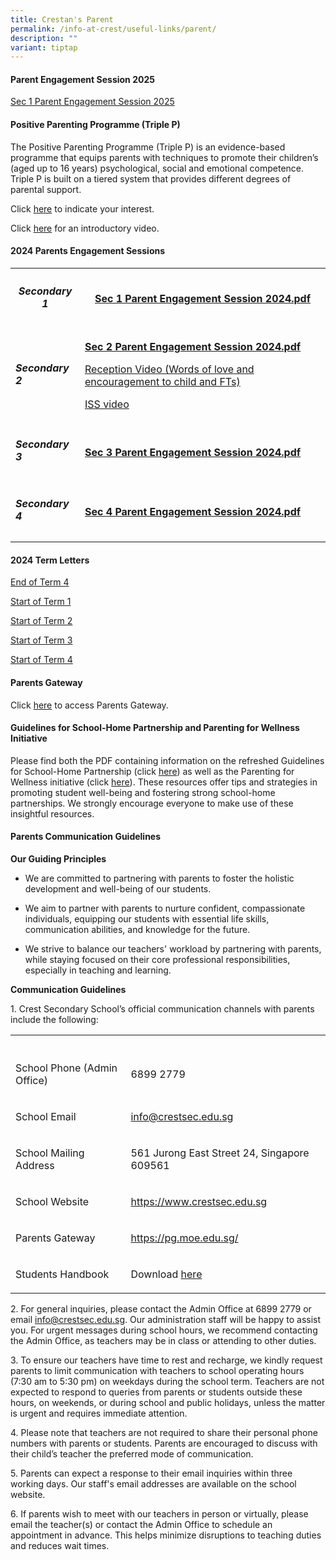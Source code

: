```yaml
---
title: Crestan's Parent
permalink: /info-at-crest/useful-links/parent/
description: ""
variant: tiptap
---
```

<h4>Parent Engagement Session 2025</h4>
<p><a href="https://drive.google.com/file/d/1F_6MKDVlmpYPgGmX9OfTmhfbKkcuwdOA/view?usp=drivesdk" rel="noopener nofollow" target="_blank">Sec 1 Parent Engagement Session 2025</a>
</p>
<h4>Positive Parenting Programme (Triple P)</h4>
<p>The Positive Parenting Programme (Triple P) is an evidence-based programme
that equips parents with techniques to promote their children’s (aged up
to 16 years) psychological, social and emotional competence. Triple P is
built on a tiered system that provides different degrees of parental support.</p>
<p>Click <a href="https://go.gov.sg/lfs-iif2025" rel="noopener nofollow" target="_blank">here</a> to
indicate your interest.</p>
<p>Click <a href="https://drive.google.com/file/d/1_XIz8RWql3HYYLz4KBNDDsfCSFxlxReb/view" rel="noopener nofollow" target="_blank">here</a> for
an introductory video.</p>
<p></p>
<h4>2024 Parents Engagement Sessions</h4>
<table style="minWidth: 50px">
<colgroup>
<col>
<col>
</colgroup>
<tbody>
<tr>
<th rowspan="1" colspan="1">
<h5>Secondary 1</h5>
</th>
<th rowspan="1" colspan="1">
<p><strong><a href="/files/2024_sec_1_parents_dialogue.pdf" rel="noopener noreferrer nofollow" target="_blank">Sec 1 Parent Engagement Session 2024.pdf</a></strong>
</p>
</th>
</tr>
<tr>
<td rowspan="1" colspan="1">
<h5>Secondary 2</h5>
</td>
<td rowspan="1" colspan="1">
<p><strong><a href="https://drive.google.com/file/d/1MeHzmlZctN8edeHXFMDq6kiMlIi7d-lS/view?usp=drive_link" rel="noopener noreferrer nofollow" target="_blank">Sec 2 Parent Engagement Session 2024.pdf</a></strong>
</p>
<p><a href="https://drive.google.com/file/d/1et4iXNmtFA6wpyPK5GOyCxMtibWs6A-R/view?usp=drive_link" rel="noopener noreferrer nofollow" target="_blank">Reception Video (Words of love and encouragement to child and FTs)</a>
</p>
<p><a href="https://drive.google.com/file/d/1JzdQMmtyyrNUEYW807W4MiJQaOZGa5Ew/view?usp=drive_link" rel="noopener noreferrer nofollow" target="_blank">ISS video</a>
</p>
</td>
</tr>
<tr>
<td rowspan="1" colspan="1">
<h5>Secondary 3</h5>
</td>
<td rowspan="1" colspan="1">
<p><strong><a href="/files/2024_sec_3_parent_engagement.pdf" rel="noopener noreferrer nofollow" target="_blank">Sec 3 Parent Engagement Session 2024.pdf</a></strong>
</p>
</td>
</tr>
<tr>
<td rowspan="1" colspan="1">
<h5>Secondary 4</h5>
</td>
<td rowspan="1" colspan="1">
<p><strong><a href="/files/2024_sec_4_parents_dialogue.pdf" rel="noopener noreferrer nofollow" target="_blank">Sec 4 Parent Engagement Session 2024.pdf</a></strong>
</p>
</td>
</tr>
</tbody>
</table>
<p></p>
<h4>2024 Term Letters</h4>
<p><a href="/files/2024_End_of_T4_Letter_to_Parents.pdf" rel="noopener noreferrer nofollow" target="_blank">End of Term 4</a>
</p>
<p><a href="/files/EL/Start_of_Term_1_Letter_to_Parents.pdf" rel="noopener noreferrer nofollow" target="_blank">Start of Term 1</a>
</p>
<p><a href="/files/2024_term_2_letter.pdf" rel="noopener noreferrer nofollow" target="_blank">Start of Term 2</a>
</p>
<p><a href="/files/EL/Start_of_Term_3_Letter_to_Parents.pdf" rel="noopener noreferrer nofollow" target="_blank">Start of Term 3</a>
</p>
<p><a href="/files/2024_T4_Letter.pdf" rel="noopener noreferrer nofollow" target="_blank">Start of Term 4</a>
</p>
<p></p>
<h4>Parents Gateway</h4>
<p>Click <a href="https://pg.moe.edu.sg/" rel="noopener nofollow" target="_blank">here</a> to
access Parents Gateway.</p>
<p></p>
<h4>Guidelines for School-Home Partnership and Parenting for Wellness Initiative</h4>
<p>Please find both the PDF containing information on the refreshed Guidelines
for School-Home Partnership (click <a href="https://drive.google.com/file/d/1DVjXYwIy8bxcpf52iTin0fzd6OXqCJDQ/view?usp=drive_link" rel="noopener nofollow" target="_blank">here</a>)
as well as the Parenting for Wellness initiative (click <a href="https://drive.google.com/file/d/1fl8g7phqj_PhTQ9Iy1fHIsIN7AxrnkDL/view?usp=drive_link" rel="noopener nofollow" target="_blank">here</a>).
These resources offer tips and strategies in promoting student well-being
and fostering strong school-home partnerships. We strongly encourage everyone
to make use of these insightful resources.</p>
<p></p>
<h4>Parents Communication Guidelines</h4>
<p><strong>Our Guiding Principles</strong>
</p>
<ul>
<li>
<p>We are committed to partnering with parents to foster the holistic development
and well-being of our students.</p>
</li>
<li>
<p>We aim to partner with parents to nurture confident, compassionate individuals,
equipping our students with essential life skills, communication abilities,
and knowledge for the future.</p>
</li>
<li>
<p>We strive to balance our teachers' workload by partnering with parents,
while staying focused on their core professional responsibilities, especially
in teaching and learning.</p>
</li>
</ul>
<p><strong>Communication Guidelines</strong>
</p>
<p>1. Crest Secondary School’s official communication channels with parents
include the following:</p>
<table style="minWidth: 50px">
<colgroup>
<col>
<col>
</colgroup>
<tbody>
<tr>
<th rowspan="1" colspan="1">
<p></p>
</th>
<th rowspan="1" colspan="1">
<p></p>
</th>
</tr>
<tr>
<td rowspan="1" colspan="1">
<p>School Phone (Admin Office)</p>
</td>
<td rowspan="1" colspan="1">
<p>6899 2779</p>
</td>
</tr>
<tr>
<td rowspan="1" colspan="1">
<p>School Email</p>
</td>
<td rowspan="1" colspan="1">
<p><a href="mailto:info@crestsec.edu.sg" rel="noopener noreferrer nofollow" target="_blank">info@crestsec.edu.sg</a>
</p>
</td>
</tr>
<tr>
<td rowspan="1" colspan="1">
<p>School Mailing Address</p>
</td>
<td rowspan="1" colspan="1">
<p>561 Jurong East Street 24, Singapore 609561</p>
</td>
</tr>
<tr>
<td rowspan="1" colspan="1">
<p>School Website</p>
</td>
<td rowspan="1" colspan="1">
<p><a href="https://www.crestsec.edu.sg/" rel="noopener noreferrer nofollow" target="_blank">https://www.crestsec.edu.sg</a>
</p>
</td>
</tr>
<tr>
<td rowspan="1" colspan="1">
<p>Parents Gateway</p>
</td>
<td rowspan="1" colspan="1">
<p><a href="https://pg.moe.edu.sg/" rel="noopener noreferrer nofollow" target="_blank">https://pg.moe.edu.sg/</a>
</p>
</td>
</tr>
<tr>
<td rowspan="1" colspan="1">
<p>Students Handbook</p>
</td>
<td rowspan="1" colspan="1">
<p>Download <a href="https://drive.google.com/file/d/1RmF0tFn71eUcoUPDj3NFStGyQjkuyrib/view?usp=sharing" rel="noopener nofollow" target="_blank">here</a>
</p>
</td>
</tr>
</tbody>
</table>
<p>2. For general inquiries, please contact the Admin Office at 6899 2779
or email <a href="mailto:info@crestsec.edu.sg" rel="noopener noreferrer nofollow" target="_blank">info@crestsec.edu.sg</a>.
Our administration staff will be happy to assist you. For urgent messages
during school hours, we recommend contacting the Admin Office, as teachers
may be in class or attending to other duties.</p>
<p>3. To ensure our teachers have time to rest and recharge, we kindly request
parents to limit communication with teachers to school operating hours
(7:30 am to 5:30 pm) on weekdays during the school term. Teachers are not
expected to respond to queries from parents or students outside these hours,
on weekends, or during school and public holidays, unless the matter is
urgent and requires immediate attention.</p>
<p>4. Please note that teachers are not required to share their personal
phone numbers with parents or students. Parents are encouraged to discuss
with their child’s teacher the preferred mode of communication.</p>
<p>5. Parents can expect a response to their email inquiries within three
working days. Our staff's email addresses are available on the school website.</p>
<p>6. If parents wish to meet with our teachers in person or virtually, please
email the teacher(s) or contact the Admin Office to schedule an appointment
in advance. This helps minimize disruptions to teaching duties and reduces
wait times.</p>
<p></p>